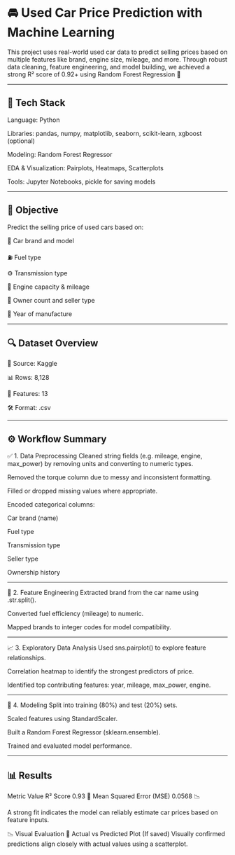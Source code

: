 # **🚘 Used Car Price Prediction with Machine Learning**

This project uses real-world used car data to predict selling prices based on multiple features like brand, engine size, mileage, and more. Through robust data cleaning, feature engineering, and model building, we achieved a strong R² score of 0.92+ using Random Forest Regression 🌲

-----------------------------------------------
## **🧰 Tech Stack**
Language: Python

Libraries: pandas, numpy, matplotlib, seaborn, scikit-learn, xgboost (optional)

Modeling: Random Forest Regressor

EDA & Visualization: Pairplots, Heatmaps, Scatterplots

Tools: Jupyter Notebooks, pickle for saving models

------------------------------------------------
## **🧠 Objective**
Predict the selling price of used cars based on:

🚙 Car brand and model

⛽ Fuel type

⚙️ Transmission type

🛞 Engine capacity & mileage

🧍 Owner count and seller type

📅 Year of manufacture

------------------------------------------------
## **🔍 Dataset Overview**

📁 Source: Kaggle

📊 Rows: 8,128

🧾 Features: 13

🛠️ Format: .csv

------------------------------------------------
## **⚙️ Workflow Summary**

✅ 1. Data Preprocessing
Cleaned string fields (e.g. mileage, engine, max_power) by removing units and converting to numeric types.

Removed the torque column due to messy and inconsistent formatting.

Filled or dropped missing values where appropriate.

Encoded categorical columns:

Car brand (name)

Fuel type

Transmission type

Seller type

Ownership history

------------------------------------------------
🧹 2. Feature Engineering
Extracted brand from the car name using .str.split().

Converted fuel efficiency (mileage) to numeric.

Mapped brands to integer codes for model compatibility.

------------------------------------------------
📈 3. Exploratory Data Analysis
Used sns.pairplot() to explore feature relationships.

Correlation heatmap to identify the strongest predictors of price.

Identified top contributing features: year, mileage, max_power, engine.

------------------------------------------------
🧪 4. Modeling
Split into training (80%) and test (20%) sets.

Scaled features using StandardScaler.

Built a Random Forest Regressor (sklearn.ensemble).

Trained and evaluated model performance.

------------------------------------------------
## **📊 Results**
Metric	Value
R² Score	0.93 🚀
Mean Squared Error (MSE)	0.0568 📉

A strong fit indicates the model can reliably estimate car prices based on feature inputs.

📉 Visual Evaluation
📌 Actual vs Predicted Plot
(If saved)
Visually confirmed predictions align closely with actual values using a scatterplot.
